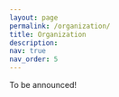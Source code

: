 ```yaml
---
layout: page
permalink: /organization/
title: Organization
description:
nav: true
nav_order: 5
---
```


To be announced!
